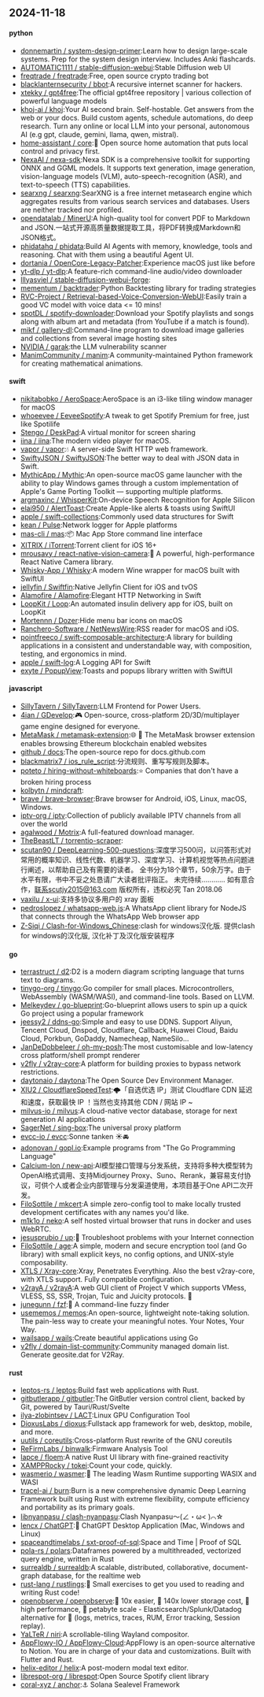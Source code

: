 ## 2024-11-18

#### python
* [donnemartin / system-design-primer](https://github.com/donnemartin/system-design-primer):Learn how to design large-scale systems. Prep for the system design interview. Includes Anki flashcards.
* [AUTOMATIC1111 / stable-diffusion-webui](https://github.com/AUTOMATIC1111/stable-diffusion-webui):Stable Diffusion web UI
* [freqtrade / freqtrade](https://github.com/freqtrade/freqtrade):Free, open source crypto trading bot
* [blacklanternsecurity / bbot](https://github.com/blacklanternsecurity/bbot):A recursive internet scanner for hackers.
* [xtekky / gpt4free](https://github.com/xtekky/gpt4free):The official gpt4free repository | various collection of powerful language models
* [khoj-ai / khoj](https://github.com/khoj-ai/khoj):Your AI second brain. Self-hostable. Get answers from the web or your docs. Build custom agents, schedule automations, do deep research. Turn any online or local LLM into your personal, autonomous AI (e.g gpt, claude, gemini, llama, qwen, mistral).
* [home-assistant / core](https://github.com/home-assistant/core):🏡 Open source home automation that puts local control and privacy first.
* [NexaAI / nexa-sdk](https://github.com/NexaAI/nexa-sdk):Nexa SDK is a comprehensive toolkit for supporting ONNX and GGML models. It supports text generation, image generation, vision-language models (VLM), auto-speech-recognition (ASR), and text-to-speech (TTS) capabilities.
* [searxng / searxng](https://github.com/searxng/searxng):SearXNG is a free internet metasearch engine which aggregates results from various search services and databases. Users are neither tracked nor profiled.
* [opendatalab / MinerU](https://github.com/opendatalab/MinerU):A high-quality tool for convert PDF to Markdown and JSON.一站式开源高质量数据提取工具，将PDF转换成Markdown和JSON格式。
* [phidatahq / phidata](https://github.com/phidatahq/phidata):Build AI Agents with memory, knowledge, tools and reasoning. Chat with them using a beautiful Agent UI.
* [dortania / OpenCore-Legacy-Patcher](https://github.com/dortania/OpenCore-Legacy-Patcher):Experience macOS just like before
* [yt-dlp / yt-dlp](https://github.com/yt-dlp/yt-dlp):A feature-rich command-line audio/video downloader
* [lllyasviel / stable-diffusion-webui-forge](https://github.com/lllyasviel/stable-diffusion-webui-forge):
* [mementum / backtrader](https://github.com/mementum/backtrader):Python Backtesting library for trading strategies
* [RVC-Project / Retrieval-based-Voice-Conversion-WebUI](https://github.com/RVC-Project/Retrieval-based-Voice-Conversion-WebUI):Easily train a good VC model with voice data <= 10 mins!
* [spotDL / spotify-downloader](https://github.com/spotDL/spotify-downloader):Download your Spotify playlists and songs along with album art and metadata (from YouTube if a match is found).
* [mikf / gallery-dl](https://github.com/mikf/gallery-dl):Command-line program to download image galleries and collections from several image hosting sites
* [NVIDIA / garak](https://github.com/NVIDIA/garak):the LLM vulnerability scanner
* [ManimCommunity / manim](https://github.com/ManimCommunity/manim):A community-maintained Python framework for creating mathematical animations.

#### swift
* [nikitabobko / AeroSpace](https://github.com/nikitabobko/AeroSpace):AeroSpace is an i3-like tiling window manager for macOS
* [whoeevee / EeveeSpotify](https://github.com/whoeevee/EeveeSpotify):A tweak to get Spotify Premium for free, just like Spotilife
* [Stengo / DeskPad](https://github.com/Stengo/DeskPad):A virtual monitor for screen sharing
* [iina / iina](https://github.com/iina/iina):The modern video player for macOS.
* [vapor / vapor](https://github.com/vapor/vapor):💧 A server-side Swift HTTP web framework.
* [SwiftyJSON / SwiftyJSON](https://github.com/SwiftyJSON/SwiftyJSON):The better way to deal with JSON data in Swift.
* [MythicApp / Mythic](https://github.com/MythicApp/Mythic):An open-source macOS game launcher with the ability to play Windows games through a custom implementation of Apple's Game Porting Toolkit — supporting multiple platforms.
* [argmaxinc / WhisperKit](https://github.com/argmaxinc/WhisperKit):On-device Speech Recognition for Apple Silicon
* [elai950 / AlertToast](https://github.com/elai950/AlertToast):Create Apple-like alerts & toasts using SwiftUI
* [apple / swift-collections](https://github.com/apple/swift-collections):Commonly used data structures for Swift
* [kean / Pulse](https://github.com/kean/Pulse):Network logger for Apple platforms
* [mas-cli / mas](https://github.com/mas-cli/mas):📦 Mac App Store command line interface
* [XITRIX / iTorrent](https://github.com/XITRIX/iTorrent):Torrent client for iOS 16+
* [mrousavy / react-native-vision-camera](https://github.com/mrousavy/react-native-vision-camera):📸 A powerful, high-performance React Native Camera library.
* [Whisky-App / Whisky](https://github.com/Whisky-App/Whisky):A modern Wine wrapper for macOS built with SwiftUI
* [jellyfin / Swiftfin](https://github.com/jellyfin/Swiftfin):Native Jellyfin Client for iOS and tvOS
* [Alamofire / Alamofire](https://github.com/Alamofire/Alamofire):Elegant HTTP Networking in Swift
* [LoopKit / Loop](https://github.com/LoopKit/Loop):An automated insulin delivery app for iOS, built on LoopKit
* [Mortennn / Dozer](https://github.com/Mortennn/Dozer):Hide menu bar icons on macOS
* [Ranchero-Software / NetNewsWire](https://github.com/Ranchero-Software/NetNewsWire):RSS reader for macOS and iOS.
* [pointfreeco / swift-composable-architecture](https://github.com/pointfreeco/swift-composable-architecture):A library for building applications in a consistent and understandable way, with composition, testing, and ergonomics in mind.
* [apple / swift-log](https://github.com/apple/swift-log):A Logging API for Swift
* [exyte / PopupView](https://github.com/exyte/PopupView):Toasts and popups library written with SwiftUI

#### javascript
* [SillyTavern / SillyTavern](https://github.com/SillyTavern/SillyTavern):LLM Frontend for Power Users.
* [4ian / GDevelop](https://github.com/4ian/GDevelop):🎮 Open-source, cross-platform 2D/3D/multiplayer game engine designed for everyone.
* [MetaMask / metamask-extension](https://github.com/MetaMask/metamask-extension):🌐 🔌 The MetaMask browser extension enables browsing Ethereum blockchain enabled websites
* [github / docs](https://github.com/github/docs):The open-source repo for docs.github.com
* [blackmatrix7 / ios_rule_script](https://github.com/blackmatrix7/ios_rule_script):分流规则、重写写规则及脚本。
* [poteto / hiring-without-whiteboards](https://github.com/poteto/hiring-without-whiteboards):⭐️ Companies that don't have a broken hiring process
* [kolbytn / mindcraft](https://github.com/kolbytn/mindcraft):
* [brave / brave-browser](https://github.com/brave/brave-browser):Brave browser for Android, iOS, Linux, macOS, Windows.
* [iptv-org / iptv](https://github.com/iptv-org/iptv):Collection of publicly available IPTV channels from all over the world
* [agalwood / Motrix](https://github.com/agalwood/Motrix):A full-featured download manager.
* [TheBeastLT / torrentio-scraper](https://github.com/TheBeastLT/torrentio-scraper):
* [scutan90 / DeepLearning-500-questions](https://github.com/scutan90/DeepLearning-500-questions):深度学习500问，以问答形式对常用的概率知识、线性代数、机器学习、深度学习、计算机视觉等热点问题进行阐述，以帮助自己及有需要的读者。 全书分为18个章节，50余万字。由于水平有限，书中不妥之处恳请广大读者批评指正。 未完待续............ 如有意合作，联系scutjy2015@163.com 版权所有，违权必究 Tan 2018.06
* [vaxilu / x-ui](https://github.com/vaxilu/x-ui):支持多协议多用户的 xray 面板
* [pedroslopez / whatsapp-web.js](https://github.com/pedroslopez/whatsapp-web.js):A WhatsApp client library for NodeJS that connects through the WhatsApp Web browser app
* [Z-Siqi / Clash-for-Windows_Chinese](https://github.com/Z-Siqi/Clash-for-Windows_Chinese):clash for windows汉化版. 提供clash for windows的汉化版, 汉化补丁及汉化版安装程序

#### go
* [terrastruct / d2](https://github.com/terrastruct/d2):D2 is a modern diagram scripting language that turns text to diagrams.
* [tinygo-org / tinygo](https://github.com/tinygo-org/tinygo):Go compiler for small places. Microcontrollers, WebAssembly (WASM/WASI), and command-line tools. Based on LLVM.
* [Melkeydev / go-blueprint](https://github.com/Melkeydev/go-blueprint):Go-blueprint allows users to spin up a quick Go project using a popular framework
* [jeessy2 / ddns-go](https://github.com/jeessy2/ddns-go):Simple and easy to use DDNS. Support Aliyun, Tencent Cloud, Dnspod, Cloudflare, Callback, Huawei Cloud, Baidu Cloud, Porkbun, GoDaddy, Namecheap, NameSilo...
* [JanDeDobbeleer / oh-my-posh](https://github.com/JanDeDobbeleer/oh-my-posh):The most customisable and low-latency cross platform/shell prompt renderer
* [v2fly / v2ray-core](https://github.com/v2fly/v2ray-core):A platform for building proxies to bypass network restrictions.
* [daytonaio / daytona](https://github.com/daytonaio/daytona):The Open Source Dev Environment Manager.
* [XIU2 / CloudflareSpeedTest](https://github.com/XIU2/CloudflareSpeedTest):🌩「自选优选 IP」测试 Cloudflare CDN 延迟和速度，获取最快 IP ！当然也支持其他 CDN / 网站 IP ~
* [milvus-io / milvus](https://github.com/milvus-io/milvus):A cloud-native vector database, storage for next generation AI applications
* [SagerNet / sing-box](https://github.com/SagerNet/sing-box):The universal proxy platform
* [evcc-io / evcc](https://github.com/evcc-io/evcc):Sonne tanken ☀️🚘
* [adonovan / gopl.io](https://github.com/adonovan/gopl.io):Example programs from "The Go Programming Language"
* [Calcium-Ion / new-api](https://github.com/Calcium-Ion/new-api):AI模型接口管理与分发系统，支持将多种大模型转为OpenAI格式调用、支持Midjourney Proxy、Suno、Rerank，兼容易支付协议，可供个人或者企业内部管理与分发渠道使用，本项目基于One API二次开发。
* [FiloSottile / mkcert](https://github.com/FiloSottile/mkcert):A simple zero-config tool to make locally trusted development certificates with any names you'd like.
* [m1k1o / neko](https://github.com/m1k1o/neko):A self hosted virtual browser that runs in docker and uses WebRTC.
* [jesusprubio / up](https://github.com/jesusprubio/up):📶 Troubleshoot problems with your Internet connection
* [FiloSottile / age](https://github.com/FiloSottile/age):A simple, modern and secure encryption tool (and Go library) with small explicit keys, no config options, and UNIX-style composability.
* [XTLS / Xray-core](https://github.com/XTLS/Xray-core):Xray, Penetrates Everything. Also the best v2ray-core, with XTLS support. Fully compatible configuration.
* [v2rayA / v2rayA](https://github.com/v2rayA/v2rayA):A web GUI client of Project V which supports VMess, VLESS, SS, SSR, Trojan, Tuic and Juicity protocols. 🚀
* [junegunn / fzf](https://github.com/junegunn/fzf):🌸 A command-line fuzzy finder
* [usememos / memos](https://github.com/usememos/memos):An open-source, lightweight note-taking solution. The pain-less way to create your meaningful notes. Your Notes, Your Way.
* [wailsapp / wails](https://github.com/wailsapp/wails):Create beautiful applications using Go
* [v2fly / domain-list-community](https://github.com/v2fly/domain-list-community):Community managed domain list. Generate geosite.dat for V2Ray.

#### rust
* [leptos-rs / leptos](https://github.com/leptos-rs/leptos):Build fast web applications with Rust.
* [gitbutlerapp / gitbutler](https://github.com/gitbutlerapp/gitbutler):The GitButler version control client, backed by Git, powered by Tauri/Rust/Svelte
* [ilya-zlobintsev / LACT](https://github.com/ilya-zlobintsev/LACT):Linux GPU Configuration Tool
* [DioxusLabs / dioxus](https://github.com/DioxusLabs/dioxus):Fullstack app framework for web, desktop, mobile, and more.
* [uutils / coreutils](https://github.com/uutils/coreutils):Cross-platform Rust rewrite of the GNU coreutils
* [ReFirmLabs / binwalk](https://github.com/ReFirmLabs/binwalk):Firmware Analysis Tool
* [lapce / floem](https://github.com/lapce/floem):A native Rust UI library with fine-grained reactivity
* [XAMPPRocky / tokei](https://github.com/XAMPPRocky/tokei):Count your code, quickly.
* [wasmerio / wasmer](https://github.com/wasmerio/wasmer):🚀 The leading Wasm Runtime supporting WASIX and WASI
* [tracel-ai / burn](https://github.com/tracel-ai/burn):Burn is a new comprehensive dynamic Deep Learning Framework built using Rust with extreme flexibility, compute efficiency and portability as its primary goals.
* [libnyanpasu / clash-nyanpasu](https://github.com/libnyanpasu/clash-nyanpasu):Clash Nyanpasu～(∠・ω< )⌒☆
* [lencx / ChatGPT](https://github.com/lencx/ChatGPT):🔮 ChatGPT Desktop Application (Mac, Windows and Linux)
* [spaceandtimelabs / sxt-proof-of-sql](https://github.com/spaceandtimelabs/sxt-proof-of-sql):Space and Time | Proof of SQL
* [pola-rs / polars](https://github.com/pola-rs/polars):Dataframes powered by a multithreaded, vectorized query engine, written in Rust
* [surrealdb / surrealdb](https://github.com/surrealdb/surrealdb):A scalable, distributed, collaborative, document-graph database, for the realtime web
* [rust-lang / rustlings](https://github.com/rust-lang/rustlings):🦀 Small exercises to get you used to reading and writing Rust code!
* [openobserve / openobserve](https://github.com/openobserve/openobserve):🚀 10x easier, 🚀 140x lower storage cost, 🚀 high performance, 🚀 petabyte scale - Elasticsearch/Splunk/Datadog alternative for 🚀 (logs, metrics, traces, RUM, Error tracking, Session replay).
* [YaLTeR / niri](https://github.com/YaLTeR/niri):A scrollable-tiling Wayland compositor.
* [AppFlowy-IO / AppFlowy-Cloud](https://github.com/AppFlowy-IO/AppFlowy-Cloud):AppFlowy is an open-source alternative to Notion. You are in charge of your data and customizations. Built with Flutter and Rust.
* [helix-editor / helix](https://github.com/helix-editor/helix):A post-modern modal text editor.
* [librespot-org / librespot](https://github.com/librespot-org/librespot):Open Source Spotify client library
* [coral-xyz / anchor](https://github.com/coral-xyz/anchor):⚓ Solana Sealevel Framework
